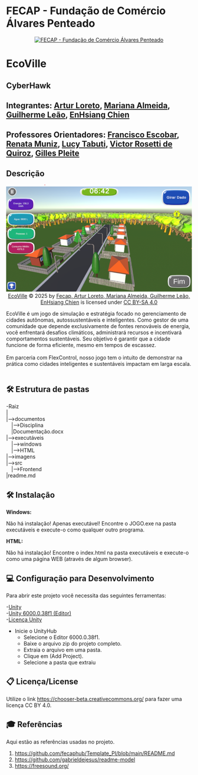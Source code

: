 # FECAP - Fundação de Comércio Álvares Penteado

<p align="center">
<a href= "https://www.fecap.br/"><img src="https://encrypted-tbn0.gstatic.com/images?q=tbn:ANd9GcRhZPrRa89Kma0ZZogxm0pi-tCn_TLKeHGVxywp-LXAFGR3B1DPouAJYHgKZGV0XTEf4AE&usqp=CAU" alt="FECAP - Fundação de Comércio Álvares Penteado" border="0"></a>
</p>

# EcoVille

## CyberHawk

## Integrantes: <a href="https://www.linkedin.com/in/Loreto1306/">Artur Loreto</a>, <a href="https://github.com/Mariana851">Mariana Almeida</a>, <a href="https://www.linkedin.com/in/victorbarq/">Guilherme Leão</a>, <a href="https://github.com/pandebatata">EnHsiang Chien</a>

## Professores Orientadores: <a href="https://www.linkedin.com/in/francisco-escobar/" target="_blank" rel="noopener noreferrer">Francisco Escobar</a>, <a href="https://www.linkedin.com/in/remuniz/" target="_blank" rel="noopener noreferrer">Renata Muniz</a>, <a href="https://www.linkedin.com/in/lucymari/" target="_blank" rel="noopener noreferrer">Lucy Tabuti</a>, <a href="https://www.linkedin.com/in/victorbarq/" target="_blank" rel="noopener noreferrer"> Victor Rosetti de Quiroz</a>, <a href="https://www.linkedin.com/in/gillespleite/" target="_blank" rel="noopener noreferrer">Gilles Pleite</a>
## Descrição

<p align="center">
  <img src="/imagens/New_main.png" />
  <a href="https://tore2.itch.io/ecoville">EcoVille</a> © 2025 by <a href="https://github.com/2025-1-NCC1/Projeto6/tree/main">Fecap, Artur Loreto, Mariana Almeida, Guilherme Leão, EnHsiang Chien</a> is licensed under <a href="https://creativecommons.org/licenses/by-sa/4.0/">CC BY-SA 4.0</a>
</p>


EcoVille é um jogo de simulação e estratégia focado no gerenciamento de cidades autônomas, autossustentáveis e inteligentes. Como gestor de uma comunidade que depende exclusivamente de fontes renováveis de energia, você enfrentará desafios climáticos, administrará recursos e incentivará comportamentos sustentáveis. Seu objetivo é garantir que a cidade funcione de forma eficiente, mesmo em tempos de escassez.
<br><br>
Em parceria com FlexControl, nosso jogo tem o intuito de demonstrar na prática como cidades inteligentes e sustentáveis impactam em larga escala.
<br><br>

## 🛠 Estrutura de pastas

-Raiz<br>
|<br>
|-->documentos<br>
  &emsp;|-->Disciplina<br>
  &emsp;|Documentação.docx<br>
|-->executáveis<br>
  &emsp;|-->windows<br>
  &emsp;|-->HTML<br>
|-->imagens<br>
|-->src<br>
  &emsp;|-->Frontend<br>
|readme.md<br>

## 🛠 Instalação

<b>Windows:</b>

Não há instalação! Apenas executável!
Encontre o JOGO.exe na pasta executáveis e execute-o como qualquer outro programa.

<b>HTML:</b>

Não há instalação!
Encontre o index.html na pasta executáveis e execute-o como uma página WEB (através de algum browser).

## 💻 Configuração para Desenvolvimento

Para abrir este projeto você necessita das seguintes ferramentas:

-<a href="">Unity</a><br>
-<a href="">Unity 6000.0.38f1 (Editor)</a><br>
-<a href="">Licença Unity</a><br>


- Inicie o UnityHub
  - Selecione o Editor 6000.0.38f1.
  - Baixe o arquivo zip do projeto completo.
  - Extraia o arquivo em uma pasta.
  - Clique em (Add Project).
  - Selecione a pasta que extraiu

## 📋 Licença/License
Utilize o link <https://chooser-beta.creativecommons.org/> para fazer uma licença CC BY 4.0.

## 🎓 Referências

Aqui estão as referências usadas no projeto.

1. <https://github.com/fecaphub/Template_PI/blob/main/README.md>
2. <https://github.com/gabrieldejesus/readme-model>
3. <https://freesound.org/>
